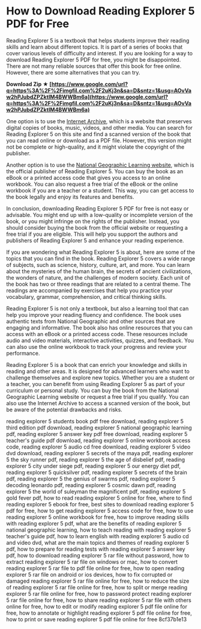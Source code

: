 # How to Download Reading Explorer 5 PDF for Free
 
Reading Explorer 5 is a textbook that helps students improve their reading skills and learn about different topics. It is part of a series of books that cover various levels of difficulty and interest. If you are looking for a way to download Reading Explorer 5 PDF for free, you might be disappointed. There are not many reliable sources that offer this book for free online. However, there are some alternatives that you can try.
 
**Download Zip ★ [https://www.google.com/url?q=https%3A%2F%2Fimgfil.com%2F2uKj3n&sa=D&sntz=1&usg=AOvVaw2hPJubdZPZktIM4BWWBm6a](https://www.google.com/url?q=https%3A%2F%2Fimgfil.com%2F2uKj3n&sa=D&sntz=1&usg=AOvVaw2hPJubdZPZktIM4BWWBm6a)**


 
One option is to use the [Internet Archive](https://archive.org/details/readingexplorer50000doug), which is a website that preserves digital copies of books, music, videos, and other media. You can search for Reading Explorer 5 on this site and find a scanned version of the book that you can read online or download as a PDF file. However, this version might not be complete or high-quality, and it might violate the copyright of the publisher.
 
Another option is to use the [National Geographic Learning website](https://eltngl.com/search/productOverview.do?N=200&Ntt=499444245107929910816854407351657895757&Ntk=P_EPI), which is the official publisher of Reading Explorer 5. You can buy the book as an eBook or a printed access code that gives you access to an online workbook. You can also request a free trial of the eBook or the online workbook if you are a teacher or a student. This way, you can get access to the book legally and enjoy its features and benefits.
 
In conclusion, downloading Reading Explorer 5 PDF for free is not easy or advisable. You might end up with a low-quality or incomplete version of the book, or you might infringe on the rights of the publisher. Instead, you should consider buying the book from the official website or requesting a free trial if you are eligible. This will help you support the authors and publishers of Reading Explorer 5 and enhance your reading experience.

If you are wondering what Reading Explorer 5 is about, here are some of the topics that you can find in the book. Reading Explorer 5 covers a wide range of subjects, such as science, history, culture, art, and more. You can learn about the mysteries of the human brain, the secrets of ancient civilizations, the wonders of nature, and the challenges of modern society. Each unit of the book has two or three readings that are related to a central theme. The readings are accompanied by exercises that help you practice your vocabulary, grammar, comprehension, and critical thinking skills.
 
Reading Explorer 5 is not only a textbook, but also a learning tool that can help you improve your reading fluency and confidence. The book uses authentic texts from National Geographic and other sources that are engaging and informative. The book also has online resources that you can access with an eBook or a printed access code. These resources include audio and video materials, interactive activities, quizzes, and feedback. You can also use the online workbook to track your progress and review your performance.
 
Reading Explorer 5 is a book that can enrich your knowledge and skills in reading and other areas. It is designed for advanced learners who want to challenge themselves and explore new topics. Whether you are a student or a teacher, you can benefit from using Reading Explorer 5 as part of your curriculum or personal study. You can buy the book from the National Geographic Learning website or request a free trial if you qualify. You can also use the Internet Archive to access a scanned version of the book, but be aware of the potential drawbacks and risks.
 
reading explorer 5 students book pdf free download,  reading explorer 5 third edition pdf download,  reading explorer 5 national geographic learning pdf,  reading explorer 5 answer key pdf free download,  reading explorer 5 teacher's guide pdf download,  reading explorer 5 online workbook access code,  reading explorer 5 audio cd free download,  reading explorer 5 video dvd download,  reading explorer 5 secrets of the maya pdf,  reading explorer 5 the sky runner pdf,  reading explorer 5 the age of disbelief pdf,  reading explorer 5 city under siege pdf,  reading explorer 5 our energy diet pdf,  reading explorer 5 quicksilver pdf,  reading explorer 5 secrets of the brain pdf,  reading explorer 5 the genius of swarms pdf,  reading explorer 5 decoding leonardo pdf,  reading explorer 5 cosmic dawn pdf,  reading explorer 5 the world of suleyman the magnificent pdf,  reading explorer 5 gold fever pdf,  how to read reading explorer 5 online for free,  where to find reading explorer 5 ebook for free,  best sites to download reading explorer 5 pdf for free,  how to get reading explorer 5 access code for free,  how to use reading explorer 5 online workbook for free,  how to improve reading skills with reading explorer 5 pdf,  what are the benefits of reading explorer 5 national geographic learning,  how to teach reading with reading explorer 5 teacher's guide pdf,  how to learn english with reading explorer 5 audio cd and video dvd,  what are the main topics and themes of reading explorer 5 pdf,  how to prepare for reading tests with reading explorer 5 answer key pdf,  how to download reading explorer 5 rar file without password,  how to extract reading explorer 5 rar file on windows or mac,  how to convert reading explorer 5 rar file to pdf file online for free,  how to open reading explorer 5 rar file on android or ios devices,  how to fix corrupted or damaged reading explorer 5 rar file online for free,  how to reduce the size of reading explorer 5 rar file online for free,  how to split or merge reading explorer 5 rar file online for free,  how to password protect reading explorer 5 rar file online for free,  how to share reading explorer 5 rar file with others online for free,  how to edit or modify reading explorer 5 pdf file online for free,  how to annotate or highlight reading explorer 5 pdf file online for free,  how to print or save reading explorer 5 pdf file online for free
 8cf37b1e13
 
